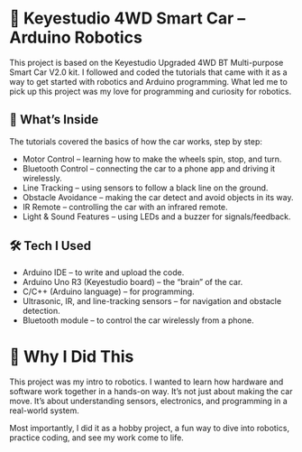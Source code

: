 # 🚗 Keyestudio 4WD Smart Car – Arduino Robotics

This project is based on the Keyestudio Upgraded 4WD BT Multi-purpose Smart Car V2.0 kit. 
I followed and coded the tutorials that came with it as a way to get started with robotics and Arduino programming.
What led me to pick up this project was my love for programming and curiosity for robotics.

## 🔧 What’s Inside

The tutorials covered the basics of how the car works, step by step:

* Motor Control – learning how to make the wheels spin, stop, and turn.
* Bluetooth Control – connecting the car to a phone app and driving it wirelessly.
* Line Tracking – using sensors to follow a black line on the ground.
* Obstacle Avoidance – making the car detect and avoid objects in its way.
* IR Remote – controlling the car with an infrared remote.
* Light & Sound Features – using LEDs and a buzzer for signals/feedback.

## 🛠️ Tech I Used

* Arduino IDE – to write and upload the code.
* Arduino Uno R3 (Keyestudio board) – the “brain” of the car.
* C/C++ (Arduino language) – for programming.
* Ultrasonic, IR, and line-tracking sensors – for navigation and obstacle detection.
* Bluetooth module – to control the car wirelessly from a phone.

# 🎯 Why I Did This

This project was my intro to robotics. I wanted to learn how hardware and software work together in a hands-on way. It’s not just about making the car move. It’s about understanding sensors, electronics, and programming in a real-world system.

Most importantly, I did it as a hobby project, a fun way to dive into robotics, practice coding, and see my work come to life.
